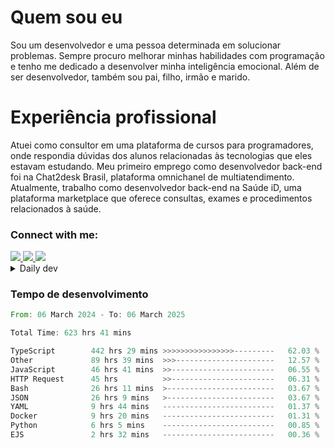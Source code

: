 # Quem sou eu
Sou um desenvolvedor e uma pessoa determinada em solucionar problemas. Sempre procuro melhorar minhas habilidades com programação e tenho me dedicado a desenvolver minha inteligência emocional. Além de ser desenvolvedor, também sou pai, filho, irmão e marido.

# Experiência profissional
Atuei como consultor em uma plataforma de cursos para programadores, onde respondia dúvidas dos alunos relacionadas às tecnologias que eles estavam estudando.
Meu primeiro emprego como desenvolvedor back-end foi na Chat2desk Brasil, plataforma omnichanel de multiatendimento.
Atualmente, trabalho como desenvolvedor back-end na Saúde iD, uma plataforma marketplace que oferece consultas, exames e procedimentos relacionados à saúde.

### Connect with me:
<a href="https://www.linkedin.com/in/theusmoreira" target="_blank" >
<img src="https://img.shields.io/badge/linkedin-%230077B5.svg?&style=for-the-badge&logo=linkedin&logoColor=white ">
</a>
<a href="https://www.instagram.com/matheus.s.moreira/" target="_blank">
<img src="https://img.shields.io/badge/instagram-%23E4405F.svg?&style=for-the-badge&logo=instagram&logoColor=white">
</a>
<a href="mailto:matheussm301@gmail.com"  target="_blank">
<img src="https://img.shields.io/badge/gmail-%23E4405F.svg?&style=for-the-badge&logo=gmail&logoColor=white">
</a>


<details>
  <summary>Daily dev </summary>
<p>
  <a href="https://app.daily.dev/matheussantos"><img src="https://github.com/matheus-santos-moreira/matheus-santos-moreira/blob/master/devcard.svg" width="200" alt="Matheus Santos's Dev Card"/></a>
 </p>
</details>

<h3>Tempo de desenvolvimento</h3>

<!--START_SECTION:waka-->

```rust
From: 06 March 2024 - To: 06 March 2025

Total Time: 623 hrs 41 mins

TypeScript        442 hrs 29 mins >>>>>>>>>>>>>>>>---------   62.03 %
Other             89 hrs 39 mins  >>>----------------------   12.57 %
JavaScript        46 hrs 41 mins  >>-----------------------   06.55 %
HTTP Request      45 hrs          >>-----------------------   06.31 %
Bash              26 hrs 11 mins  >------------------------   03.67 %
JSON              26 hrs 9 mins   >------------------------   03.67 %
YAML              9 hrs 44 mins   -------------------------   01.37 %
Docker            9 hrs 20 mins   -------------------------   01.31 %
Python            6 hrs 5 mins    -------------------------   00.85 %
EJS               2 hrs 32 mins   -------------------------   00.36 %
```

<!--END_SECTION:waka-->
